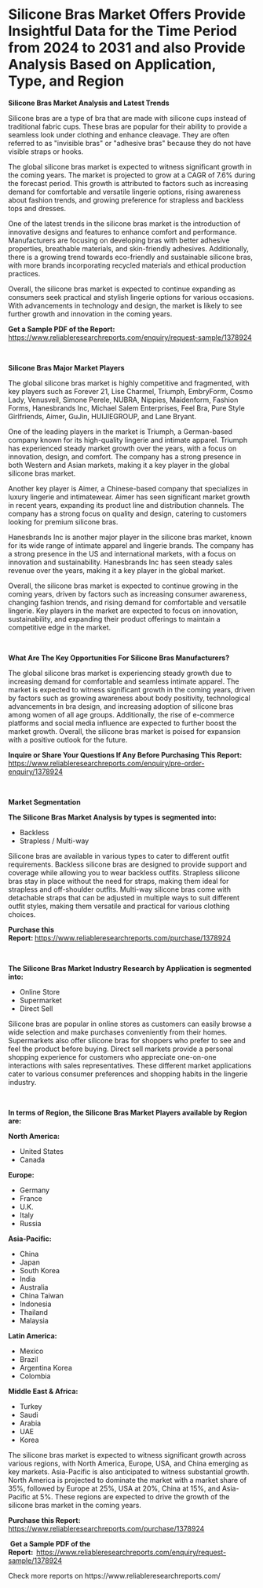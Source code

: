 <p><h1>Silicone Bras Market Offers Provide Insightful Data for the Time Period from 2024 to 2031 and also Provide Analysis Based on Application, Type, and Region</h1></p><p><strong>Silicone Bras Market Analysis and Latest Trends</strong></p>
<p><p>Silicone bras are a type of bra that are made with silicone cups instead of traditional fabric cups. These bras are popular for their ability to provide a seamless look under clothing and enhance cleavage. They are often referred to as "invisible bras" or "adhesive bras" because they do not have visible straps or hooks.</p><p>The global silicone bras market is expected to witness significant growth in the coming years. The market is projected to grow at a CAGR of 7.6% during the forecast period. This growth is attributed to factors such as increasing demand for comfortable and versatile lingerie options, rising awareness about fashion trends, and growing preference for strapless and backless tops and dresses.</p><p>One of the latest trends in the silicone bras market is the introduction of innovative designs and features to enhance comfort and performance. Manufacturers are focusing on developing bras with better adhesive properties, breathable materials, and skin-friendly adhesives. Additionally, there is a growing trend towards eco-friendly and sustainable silicone bras, with more brands incorporating recycled materials and ethical production practices.</p><p>Overall, the silicone bras market is expected to continue expanding as consumers seek practical and stylish lingerie options for various occasions. With advancements in technology and design, the market is likely to see further growth and innovation in the coming years.</p></p>
<p><strong>Get a Sample PDF of the Report:&nbsp;</strong> <a href="https://www.reliableresearchreports.com/enquiry/request-sample/1378924">https://www.reliableresearchreports.com/enquiry/request-sample/1378924</a></p>
<p>&nbsp;</p>
<p><strong>Silicone Bras Major Market Players</strong></p>
<p><p>The global silicone bras market is highly competitive and fragmented, with key players such as Forever 21, Lise Charmel, Triumph, EmbryForm, Cosmo Lady, Venusveil, Simone Perele, NUBRA, Nippies, Maidenform, Fashion Forms, Hanesbrands Inc, Michael Salem Enterprises, Feel Bra, Pure Style Girlfriends, Aimer, GuJin, HUIJIEGROUP, and Lane Bryant.</p><p>One of the leading players in the market is Triumph, a German-based company known for its high-quality lingerie and intimate apparel. Triumph has experienced steady market growth over the years, with a focus on innovation, design, and comfort. The company has a strong presence in both Western and Asian markets, making it a key player in the global silicone bras market.</p><p>Another key player is Aimer, a Chinese-based company that specializes in luxury lingerie and intimatewear. Aimer has seen significant market growth in recent years, expanding its product line and distribution channels. The company has a strong focus on quality and design, catering to customers looking for premium silicone bras.</p><p>Hanesbrands Inc is another major player in the silicone bras market, known for its wide range of intimate apparel and lingerie brands. The company has a strong presence in the US and international markets, with a focus on innovation and sustainability. Hanesbrands Inc has seen steady sales revenue over the years, making it a key player in the global market.</p><p>Overall, the silicone bras market is expected to continue growing in the coming years, driven by factors such as increasing consumer awareness, changing fashion trends, and rising demand for comfortable and versatile lingerie. Key players in the market are expected to focus on innovation, sustainability, and expanding their product offerings to maintain a competitive edge in the market.</p></p>
<p>&nbsp;</p>
<p><strong>What Are The Key Opportunities For Silicone Bras Manufacturers?</strong></p>
<p><p>The global silicone bras market is experiencing steady growth due to increasing demand for comfortable and seamless intimate apparel. The market is expected to witness significant growth in the coming years, driven by factors such as growing awareness about body positivity, technological advancements in bra design, and increasing adoption of silicone bras among women of all age groups. Additionally, the rise of e-commerce platforms and social media influence are expected to further boost the market growth. Overall, the silicone bras market is poised for expansion with a positive outlook for the future.</p></p>
<p><strong>Inquire or Share Your Questions If Any Before Purchasing This Report:</strong> <a href="https://www.reliableresearchreports.com/enquiry/pre-order-enquiry/1378924">https://www.reliableresearchreports.com/enquiry/pre-order-enquiry/1378924</a></p>
<p>&nbsp;</p>
<p><strong>Market Segmentation</strong></p>
<p><strong>The Silicone Bras Market Analysis by types is segmented into:</strong></p>
<p><ul><li>Backless</li><li>Strapless / Multi-way</li></ul></p>
<p><p>Silicone bras are available in various types to cater to different outfit requirements. Backless silicone bras are designed to provide support and coverage while allowing you to wear backless outfits. Strapless silicone bras stay in place without the need for straps, making them ideal for strapless and off-shoulder outfits. Multi-way silicone bras come with detachable straps that can be adjusted in multiple ways to suit different outfit styles, making them versatile and practical for various clothing choices.</p></p>
<p><strong>Purchase this Report:&nbsp;</strong><a href="https://www.reliableresearchreports.com/purchase/1378924">https://www.reliableresearchreports.com/purchase/1378924</a></p>
<p>&nbsp;</p>
<p><strong>The Silicone Bras Market Industry Research by Application is segmented into:</strong></p>
<p><ul><li>Online Store</li><li>Supermarket</li><li>Direct Sell</li></ul></p>
<p><p>Silicone bras are popular in online stores as customers can easily browse a wide selection and make purchases conveniently from their homes. Supermarkets also offer silicone bras for shoppers who prefer to see and feel the product before buying. Direct sell markets provide a personal shopping experience for customers who appreciate one-on-one interactions with sales representatives. These different market applications cater to various consumer preferences and shopping habits in the lingerie industry.</p></p>
<p>&nbsp;</p>
<p><strong>In terms of Region, the Silicone Bras Market Players available by Region are:</strong></p>
<p>
    <p> <strong> North America: </strong>
        <ul>
            <li>United States</li>
            <li>Canada</li>
        </ul>
        </p> 
    <p> <strong> Europe: </strong>
        <ul>
            <li>Germany</li>
            <li>France</li>
            <li>U.K.</li>
            <li>Italy</li>
            <li>Russia</li>
        </ul>
        </p> 
    <p> <strong> Asia-Pacific: </strong>
        <ul>
            <li>China</li>
            <li>Japan</li>
            <li>South Korea</li>
            <li>India</li>
            <li>Australia</li>
            <li>China Taiwan</li>
            <li>Indonesia</li>
            <li>Thailand</li>
            <li>Malaysia</li>
        </ul>
        </p> 
    <p> <strong> Latin America: </strong>
        <ul>
            <li>Mexico</li>
            <li>Brazil</li>
            <li>Argentina Korea</li>
            <li>Colombia</li>
        </ul>
        </p> 
    <p> <strong> Middle East & Africa: </strong>
        <ul>
            <li>Turkey</li>
            <li>Saudi</li>
            <li>Arabia</li>
            <li>UAE</li>
            <li>Korea</li>
        </ul>
    </p>
    </p>
<p><p>The silicone bras market is expected to witness significant growth across various regions, with North America, Europe, USA, and China emerging as key markets. Asia-Pacific is also anticipated to witness substantial growth. North America is projected to dominate the market with a market share of 35%, followed by Europe at 25%, USA at 20%, China at 15%, and Asia-Pacific at 5%. These regions are expected to drive the growth of the silicone bras market in the coming years.</p></p>
<p><strong>Purchase this Report: </strong><a href="https://www.reliableresearchreports.com/purchase/1378924">https://www.reliableresearchreports.com/purchase/1378924</a></p>
<p>&nbsp;<strong>Get a Sample PDF of the Report:&nbsp;&nbsp;</strong><a href="https://www.reliableresearchreports.com/enquiry/request-sample/1378924">https://www.reliableresearchreports.com/enquiry/request-sample/1378924</a></p>
<p><strong></strong></p>
<p>Check more reports on https://www.reliableresearchreports.com/</p>